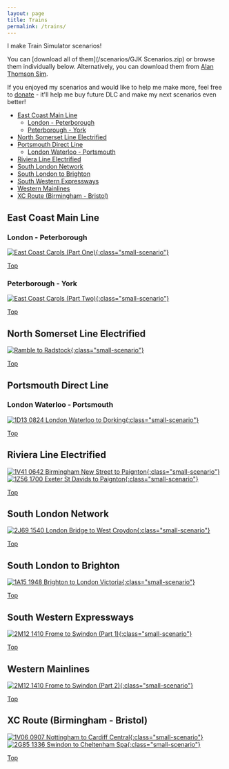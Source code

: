 ```yaml
---
layout: page
title: Trains
permalink: /trains/
---
```


I make Train Simulator scenarios! 

You can [download all of them](/scenarios/GJK Scenarios.zip) or browse them individually below. Alternatively, you can download them from [Alan Thomson Sim](https://alanthomsonsim.com/?page_id=5&vendor=georgejkaye).

If you enjoyed my scenarios and would like to help me make more, feel free to [donate](https://www.paypal.me/georgejkaye) - it'll help me buy future DLC and make my next scenarios even better!

- [East Coast Main Line](#east-coast-main-line)
  - [London - Peterborough](#london---peterborough)
  - [Peterborough - York](#peterborough---york)
- [North Somerset Line Electrified](#north-somerset-line-electrified)
- [Portsmouth Direct Line](#portsmouth-direct-line)
  - [London Waterloo - Portsmouth](#london-waterloo---portsmouth)
- [Riviera Line Electrified](#riviera-line-electrified)
- [South London Network](#south-london-network)
- [South London to Brighton](#south-london-to-brighton)
- [South Western Expressways](#south-western-expressways)
- [Western Mainlines](#western-mainlines)
- [XC Route (Birmingham - Bristol)](#xc-route-birmingham---bristol)

## East Coast Main Line
### London - Peterborough
[![East Coast Carols (Part One)](/images/scenarios/east-coast-carols-1.jpg){:class="small-scenario"}](east-coast-carols-1)

[Top](#top)

### Peterborough - York
[![East Coast Carols (Part Two)](/images/scenarios/east-coast-carols-2.jpg){:class="small-scenario"}](east-coast-carols-2)

[Top](#top)

## North Somerset Line Electrified
[![Ramble to Radstock](/images/scenarios/ramble-to-radstock.jpg){:class="small-scenario"}](ramble-to-radstock)

[Top](#top)

## Portsmouth Direct Line

### London Waterloo - Portsmouth 
[![1D13 0824 London Waterloo to Dorking](/images/scenarios/1D13-0824-london-waterloo-to-dorking.jpg){:class="small-scenario"}](1D13-0824-london-waterloo-to-dorking)

[Top](#top)

## Riviera Line Electrified 
[![1V41 0642 Birmingham New Street to Paignton](/images/scenarios/1V41-0642-birmingham-new-street-to-paignton.jpg){:class="small-scenario"}](1V41-0642-birmingham-new-street-to-paignton) 
[![1Z56 1700 Exeter St Davids to Paignton](/images/scenarios/1Z56-1700-exeter-st-davids-to-paignton.jpg){:class="small-scenario"}](1Z56-1700-exeter-st-davids-to-paignton)

[Top](#top)

## South London Network
[![2J69 1540 London Bridge to West Croydon](/images/scenarios/2J69-1540-london-bridge-to-west-croydon.jpg){:class="small-scenario"}](2J69-1540-london-bridge-to-west-croydon)

[Top](#top)

## South London to Brighton
[![1A15 1948 Brighton to London Victoria](/images/scenarios/1A15-1948-brighton-to-london-victoria.jpg){:class="small-scenario"}](1A15-1948-brighton-to-london-victoria)

[Top](#top)

## South Western Expressways
[![2M12 1410 Frome to Swindon (Part 1)](/images/scenarios/2M12-1410-frome-to-swindon-part-1.jpg){:class="small-scenario"}](2M12-1410-frome-to-swindon)

[Top](#top)

## Western Mainlines
[![2M12 1410 Frome to Swindon (Part 2)](/images/scenarios/2M12-1410-frome-to-swindon-part-2.jpg){:class="small-scenario"}](2M12-1410-frome-to-swindon)

[Top](#top)

## XC Route (Birmingham - Bristol)
[![1V06 0907 Nottingham to Cardiff Central](/images/scenarios/1V06-0907-nottingham-to-cardiff-central.jpg){:class="small-scenario"}](1V06-0907-nottingham-to-cardiff-central)
[![2G85 1336 Swindon to Cheltenham Spa](/images/scenarios/2G85-1336-swindon-to-cheltenham-spa.jpg){:class="small-scenario"}](2G85-1336-swindon-to-cheltenham-spa)

[Top](#top)
